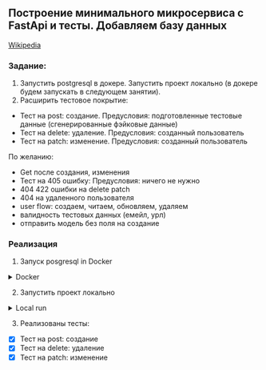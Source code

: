 ## Построение минимального микросервиса с FastApi и тесты. Добавляем базу данных  
[Wikipedia](https://github.com/MDN78/qaguru_advanced_1_2/wiki/Add-database)  


### Задание:  
1. Запустить postgresql в докере.
Запустить проект локально (в докере будем запускать в следующем занятии).
2. Расширить тестовое покрытие:
- Тест на post: создание. Предусловия: подготовленные тестовые данные (сгенерированные фэйковые данные)
- Тест на delete: удаление. Предусловия: созданный пользователь
- Тест на patch: изменение. Предусловия: созданный пользователь

По желанию:
- Get после создания, изменения
- Тест на 405 ошибку: Предусловия: ничего не нужно
- 404 422 ошибки на delete patch
- 404 на удаленного пользователя
- user flow: создаем, читаем, обновляем, удаляем
- валидность тестовых данных (емейл, урл)
- отправить модель без поля на создание

### Реализация  
1. Запуск posgresql in Docker
<details><summary>Docker</summary>
<br>
<img src="assets/docker_container.PNG">
<img src="assets/docker_compose_run.PNG">
</details>    

2. Запустить проект локально
<details><summary>Local run</summary>
<br>
<img src="assets/docker_run.PNG">
</details>  

3. Реализованы тесты:  
- [x] Тест на post: создание
- [x] Тест на delete: удаление
- [x] Тест на patch: изменение